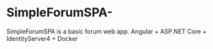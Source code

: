 # SimpleForumSPA-
SimpleForumSPA is a basic forum web app. Angular + ASP.NET Core + IdentityServer4 + Docker
